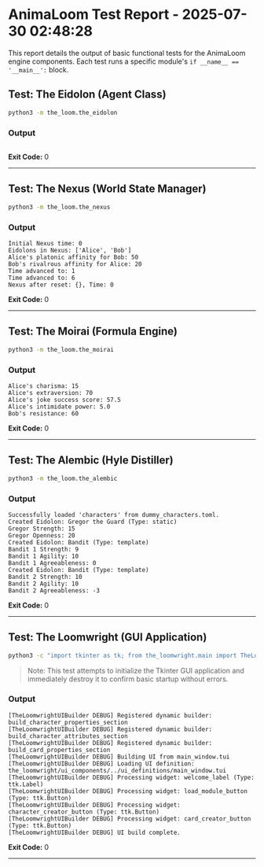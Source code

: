 # AnimaLoom Test Report - 2025-07-30 02:48:28
This report details the output of basic functional tests for the AnimaLoom engine components.
Each test runs a specific module's `if __name__ == '__main__':` block.

## Test: The Eidolon (Agent Class)
```bash
python3 -m the_loom.the_eidolon
```
### Output
```
```
**Exit Code:** 0

---

## Test: The Nexus (World State Manager)
```bash
python3 -m the_loom.the_nexus
```
### Output
```
Initial Nexus time: 0
Eidolons in Nexus: ['Alice', 'Bob']
Alice's platonic affinity for Bob: 50
Bob's rivalrous affinity for Alice: 20
Time advanced to: 1
Time advanced to: 6
Nexus after reset: {}, Time: 0
```
**Exit Code:** 0

---

## Test: The Moirai (Formula Engine)
```bash
python3 -m the_loom.the_moirai
```
### Output
```
Alice's charisma: 15
Alice's extraversion: 70
Alice's joke success score: 57.5
Alice's intimidate power: 5.0
Bob's resistance: 60
```
**Exit Code:** 0

---

## Test: The Alembic (Hyle Distiller)
```bash
python3 -m the_loom.the_alembic
```
### Output
```
Successfully loaded 'characters' from dummy_characters.toml.
Created Eidolon: Gregor the Guard (Type: static)
Gregor Strength: 15
Gregor Openness: 20
Created Eidolon: Bandit (Type: template)
Bandit 1 Strength: 9
Bandit 1 Agility: 10
Bandit 1 Agreeableness: 0
Created Eidolon: Bandit (Type: template)
Bandit 2 Strength: 10
Bandit 2 Agility: 10
Bandit 2 Agreeableness: -3
```
**Exit Code:** 0

---

## Test: The Loomwright (GUI Application)
```bash
python3 -c "import tkinter as tk; from the_loomwright.main import TheLoomwrightApp; root = tk.Tk(); app = TheLoomwrightApp(root); root.destroy();"
```
> Note: This test attempts to initialize the Tkinter GUI application and immediately destroy it to confirm basic startup without errors.

### Output
```
[TheLoomwrightUIBuilder DEBUG] Registered dynamic builder: build_character_properties_section
[TheLoomwrightUIBuilder DEBUG] Registered dynamic builder: build_character_attributes_section
[TheLoomwrightUIBuilder DEBUG] Registered dynamic builder: build_card_properties_section
[TheLoomwrightUIBuilder DEBUG] Building UI from main_window.tui
[TheLoomwrightUIBuilder DEBUG] Loading UI definition: the_loomwright/ui_components/../ui_definitions/main_window.tui
[TheLoomwrightUIBuilder DEBUG] Processing widget: welcome_label (Type: ttk.Label)
[TheLoomwrightUIBuilder DEBUG] Processing widget: load_module_button (Type: ttk.Button)
[TheLoomwrightUIBuilder DEBUG] Processing widget: character_creator_button (Type: ttk.Button)
[TheLoomwrightUIBuilder DEBUG] Processing widget: card_creator_button (Type: ttk.Button)
[TheLoomwrightUIBuilder DEBUG] UI build complete.
```
**Exit Code:** 0

---

